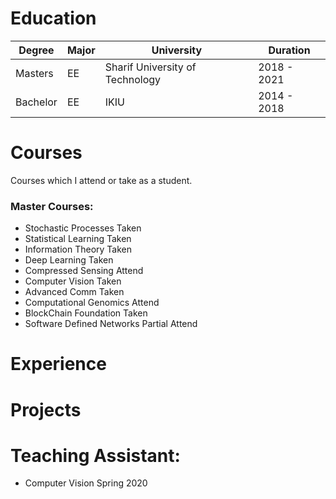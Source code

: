 # Education 
| Degree | Major | University | Duration |
| ---- | ---- | ----- | --- | 
| Masters | EE | Sharif University of Technology | 2018 - 2021 |
| Bachelor | EE | IKIU | 2014 - 2018 | 

# Courses
Courses which I attend or take as a student.
### Master Courses: 
* Stochastic Processes  Taken   
* Statistical Learning  Taken   
* Information Theory    Taken   
* Deep Learning         Taken   
* Compressed Sensing    Attend  
* Computer Vision       Taken   
* Advanced Comm         Taken
* Computational Genomics Attend
* BlockChain Foundation Taken
* Software Defined Networks Partial Attend

# Experience 

# Projects

# Teaching Assistant: 
* Computer Vision   Spring 2020